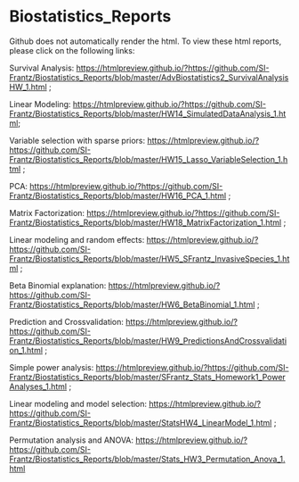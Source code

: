 # Biostatistics_Reports

Github does not automatically render the html. To view these html reports, please click on the following links: 

Survival Analysis:  https://htmlpreview.github.io/?https://github.com/SI-Frantz/Biostatistics_Reports/blob/master/AdvBiostatistics2_SurvivalAnalysisHW_1.html ; 

Linear Modeling: https://htmlpreview.github.io/?https://github.com/SI-Frantz/Biostatistics_Reports/blob/master/HW14_SimulatedDataAnalysis_1.html; 

Variable selection with sparse priors: https://htmlpreview.github.io/?https://github.com/SI-Frantz/Biostatistics_Reports/blob/master/HW15_Lasso_VariableSelection_1.html ; 

PCA: https://htmlpreview.github.io/?https://github.com/SI-Frantz/Biostatistics_Reports/blob/master/HW16_PCA_1.html ;

Matrix Factorization: https://htmlpreview.github.io/?https://github.com/SI-Frantz/Biostatistics_Reports/blob/master/HW18_MatrixFactorization_1.html ; 

Linear modeling and random effects: https://htmlpreview.github.io/?https://github.com/SI-Frantz/Biostatistics_Reports/blob/master/HW5_SFrantz_InvasiveSpecies_1.html ;

Beta Binomial explanation: https://htmlpreview.github.io/?https://github.com/SI-Frantz/Biostatistics_Reports/blob/master/HW6_BetaBinomial_1.html ; 

Prediction and Crossvalidation: https://htmlpreview.github.io/?https://github.com/SI-Frantz/Biostatistics_Reports/blob/master/HW9_PredictionsAndCrossvalidation_1.html  ; 

Simple power analysis: https://htmlpreview.github.io/?https://github.com/SI-Frantz/Biostatistics_Reports/blob/master/SFrantz_Stats_Homework1_PowerAnalyses_1.html ;

Linear modeling and model selection: https://htmlpreview.github.io/?https://github.com/SI-Frantz/Biostatistics_Reports/blob/master/StatsHW4_LinearModel_1.html ;

Permutation analysis and ANOVA: https://htmlpreview.github.io/?https://github.com/SI-Frantz/Biostatistics_Reports/blob/master/Stats_HW3_Permutation_Anova_1.html
